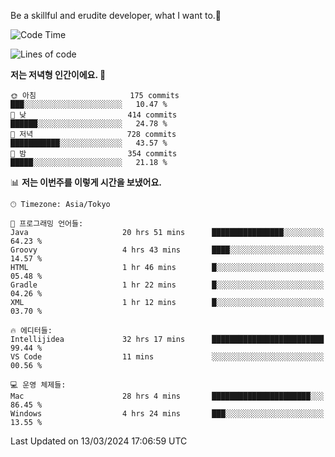 Be a skillful and erudite developer, what I want to.👶

<!--START_SECTION:waka-->
![Code Time](http://img.shields.io/badge/Code%20Time-511%20hrs%2015%20mins-blue)

![Lines of code](https://img.shields.io/badge/%EC%A0%80%EB%8A%94%20%EC%97%AC%ED%83%9C%EA%B9%8C%EC%A7%80%20-801.9%20thousand%20%EC%A4%84%EC%9D%98%20%EC%BD%94%EB%93%9C%EB%A5%BC%20%EC%9E%91%EC%84%B1%ED%96%88%EC%96%B4%EC%9A%94.-blue)

**저는 저녁형 인간이에요. 🦉** 

```text
🌞 아침                     175 commits         ███░░░░░░░░░░░░░░░░░░░░░░   10.47 % 
🌆 낮　                     414 commits         ██████░░░░░░░░░░░░░░░░░░░   24.78 % 
🌃 저녁                     728 commits         ███████████░░░░░░░░░░░░░░   43.57 % 
🌙 밤　                     354 commits         █████░░░░░░░░░░░░░░░░░░░░   21.18 % 
```


📊 **저는 이번주를 이렇게 시간을 보냈어요.** 

```text
🕑︎ Timezone: Asia/Tokyo

💬 프로그래밍 언어들: 
Java                     20 hrs 51 mins      ████████████████░░░░░░░░░   64.23 % 
Groovy                   4 hrs 43 mins       ████░░░░░░░░░░░░░░░░░░░░░   14.57 % 
HTML                     1 hr 46 mins        █░░░░░░░░░░░░░░░░░░░░░░░░   05.48 % 
Gradle                   1 hr 22 mins        █░░░░░░░░░░░░░░░░░░░░░░░░   04.26 % 
XML                      1 hr 12 mins        █░░░░░░░░░░░░░░░░░░░░░░░░   03.70 % 

🔥 에디터들: 
Intellijidea             32 hrs 17 mins      █████████████████████████   99.44 % 
VS Code                  11 mins             ░░░░░░░░░░░░░░░░░░░░░░░░░   00.56 % 

💻 운영 체제들: 
Mac                      28 hrs 4 mins       ██████████████████████░░░   86.45 % 
Windows                  4 hrs 24 mins       ███░░░░░░░░░░░░░░░░░░░░░░   13.55 % 
```


 Last Updated on 13/03/2024 17:06:59 UTC
<!--END_SECTION:waka-->
